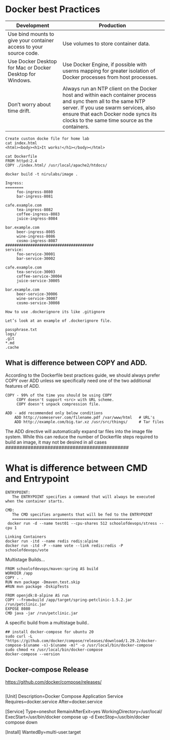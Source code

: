# Docker best Practices
| Development                     | Production                          |
| ------------------------------- | --------------------------------------------- |
| Use bind mounts to give your container access to your source code.  | Use volumes to store container data. |
| Use Docker Desktop for Mac or Docker Desktop for Windows.  | Use Docker Engine, if possible with userns mapping for greater isolation of Docker processes from host processes. |
| Don’t worry about time drift. | Always run an NTP client on the Docker host and within each container process and sync them all to the same NTP server. If you use swarm services, also ensure that each Docker node syncs its clocks to the same time source as the containers. |

```
Create custon docke file for home lab
cat index.html
<html><body><h1>It works!</h1></body></html>

cat Dockerfile
FROM httpd:2.4
COPY ./index.html/ /usr/local/apache2/htdocs/

docker build -t nirulabs/image .

Ingress:
========
     foo-ingress-8080
     bar-ingress-8081

cafe.example.com
     tea-ingress-8082
     coffee-ingress-8083
     juice-ingress-8084

bar.example.com
     beer-ingress-8085
     wine-ingress-8086
     cosmo-ingress-8087
#######################################
service:
     foo-service-30001
     bar-service-30002

cafe.example.com
     tea-service-30003
     coffee-service-30004
     juice-service-30005

bar.example.com
     beer-service-30006
     wine-service-30007
     cosmo-service-30008

How to use .dockerignore its like .gitignore

Let’s look at an example of .dockerignore file.

passphrase.txt
logs/
.git
*.md
.cache

```


## What is difference between COPY and ADD.
According to the Dockerfile best practices guide, we should always prefer COPY over ADD unless we specifically need one of the two additional features of ADD.
```
COPY - 99% of the time you should be using COPY
     COPY doesn't support <src> with URL scheme.
     COPY doesn't unpack compression file.
  
ADD - add recommended only below conditions
    ADD http://someserver.com/filename.pdf /var/www/html   # URL's
    ADD http://example.com/big.tar.xz /usr/src/things/     # Tar files
  ```  
 The ADD directive will automatically expand tar files into the image file system. While this can reduce the number of Dockerfile steps required to build an image, it may not be desired in all cases
############################################

  
  # What is difference between CMD and Entrypoint
  ```
  ENTRYPOINT: 
     The ENTRYPOINT specifies a command that will always be executed when the container starts.
  
  CMD: 
     The CMD specifies arguments that will be fed to the ENTRYPOINT
     =====================================================
   docker run -d --name test01 --cpu-shares 512 schoolofdevops/stress --cpu 1
   ```
   ```
   Linking Containers
   docker run -itd --name redis redis:alpine
   docker run -itd -P --name vote --link redis:redis -P schoolofdevops/vote
   ```
Multistage Builds...
```
FROM schoolofdevops/maven:spring AS build
WORKDIR /app
COPY . .
RUN mvn package -Dmaven.test.skip
#RUN mvn package -DskipTests

FROM openjdk:8-alpine AS run
COPY --from=build /app/target/spring-petclinic-1.5.2.jar /run/petclinic.jar
EXPOSE 8080
CMD java -jar /run/petclinic.jar
```
A specific build from a multistage build..
```
## install docker-compose for ubuntu 20
sudo curl -L "https://github.com/docker/compose/releases/download/1.29.2/docker-compose-$(uname -s)-$(uname -m)" -o /usr/local/bin/docker-compose
sudo chmod +x /usr/local/bin/docker-compose
docker-compose --version
```

## Docker-compose Release
https://github.com/docker/compose/releases/
```
```
[Unit]
Description=Docker Compose Application Service
Requires=docker.service
After=docker.service
 
[Service]
Type=oneshot
RemainAfterExit=yes
WorkingDirectory=/usr/local/
ExecStart=/usr/bin/docker compose up -d
ExecStop=/usr/bin/docker compose down
 
[Install]
WantedBy=multi-user.target
```
